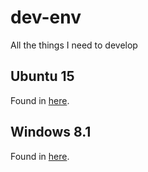 # dev-env
All the things I need to develop

## Ubuntu 15
Found in [here](ubuntu/README.md).

## Windows 8.1
Found in [here](windows/README.md).


